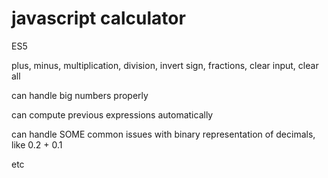 # javascript calculator
ES5

plus, minus, multiplication, division, invert sign, fractions, clear input, clear all


can handle big numbers properly

can compute previous expressions automatically

can handle SOME common issues with binary representation of decimals, like 0.2 + 0.1

etc
